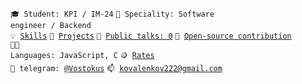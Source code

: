 <code>🎓 Student: KPI / IM-24</code>
<code>👷 Speciality: Software engineer / Backend</code><br>
<code>💡 [Skills](SKILLS.md)</code>
<code>🧻 [Projects](PROJECTS.md)</code>
<code>📢 [Public talks: 0](TALKS.md)</code>
<code>👀 [Open-source contribution](CONTRIBUTION.md)</code><br>
<code>🧑‍💻 Languages: JavaScript, C</code>
<code>🪙 [Rates](RATES.md)</code><br>
<code>💬 telegram: [@Vostokus](https://telegram.me/your-nikname)</code>
<code>📫 [kovalenkov222@gmail.com](mailto:your-email)</code>

